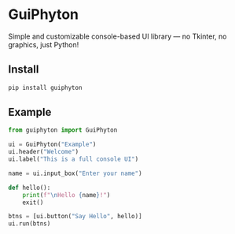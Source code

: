 # GuiPhyton

Simple and customizable console-based UI library — no Tkinter, no graphics, just Python!

## Install

```bash
pip install guiphyton
```

## Example

```python
from guiphyton import GuiPhyton

ui = GuiPhyton("Example")
ui.header("Welcome")
ui.label("This is a full console UI")

name = ui.input_box("Enter your name")

def hello():
    print(f"\nHello {name}!")
    exit()

btns = [ui.button("Say Hello", hello)]
ui.run(btns)
```
